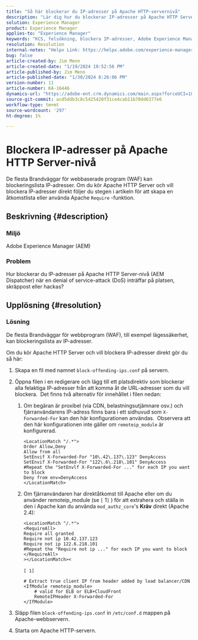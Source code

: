```yaml
---
title: "Så här blockerar du IP-adresser på Apache HTTP-servernivå"
description: "Lär dig hur du blockerar IP-adresser på Apache HTTP Server-nivå."
solution: Experience Manager
product: Experience Manager
applies-to: "Experience Manager"
keywords: "KCS, felsökning, blockera IP-adresser, Adobe Experience Manager, AEM, Apache HTTP Server-nivå, DoS-attack, WAF, Web Application Firewall, AEM Dispatcher, Require-funktion"
resolution: Resolution
internal-notes: "Helpx Link: https://helpx.adobe.com/experience-manager/kb/block-ips-apache-http-server.html#remoteip_module"
bug: false
article-created-by: Jim Menn
article-created-date: "1/19/2024 10:52:56 PM"
article-published-by: Jim Menn
article-published-date: "1/30/2024 8:26:06 PM"
version-number: 11
article-number: KA-16446
dynamics-url: "https://adobe-ent.crm.dynamics.com/main.aspx?forceUCI=1&pagetype=entityrecord&etn=knowledgearticle&id=d68cc17a-1db7-ee11-a569-6045bd006268"
source-git-commit: acd5ddb3c8c5425420f31ce4cab11b70dd6377e6
workflow-type: tm+mt
source-wordcount: '297'
ht-degree: 1%

---
```


# Blockera IP-adresser på Apache HTTP Server-nivå


De flesta Brandväggar för webbaserade program (WAF) kan blockeringslista IP-adresser. Om du kör Apache HTTP Server och vill blockera IP-adresser direkt följer du stegen i artikeln för att skapa en åtkomstlista eller använda Apache `Require` -funktion.

## Beskrivning {#description}


### Miljö

Adobe Experience Manager (AEM)

### Problem

Hur blockerar du IP-adresser på Apache HTTP Server-nivå (AEM Dispatcher) när en denial of service-attack (DoS) inträffar på platsen, skräppost eller hackas?


## Upplösning {#resolution}


### Lösning

De flesta Brandväggar för webbprogram (WAF), till exempel lägessäkerhet, kan blockeringslista av IP-adresser.

Om du kör Apache HTTP Server och vill blockera IP-adresser direkt gör du så här:

1. Skapa en fil med namnet `block-offending-ips.conf` på servern.
2. Öppna filen i en redigerare och lägg till ett platsdirektiv som blockerar alla felaktiga IP-adresser från att komma åt de URL-adresser som du vill blockera.  Det finns två alternativ för innehållet i filen nedan:

   1. Om begäran är proxibel (via CDN, belastningsutjämnare osv.) och fjärranvändarens IP-adress finns bara i ett sidhuvud som `X-Forwarded-For` kan den här konfigurationen användas.  Observera att den här konfigurationen inte gäller om `remoteip_module` är konfigurerad. 

      ```
      <LocationMatch "/.*">
      Order Allow,Deny
      Allow from all
      SetEnvif X-Forwarded-For "10\.42\.137\.123" DenyAccess
      SetEnvif X-Forwarded-For "122\.6\.218\.101" DenyAccess
      #Repeat the "SetEnvlf X-Forwarded-For ..." for each IP you want to block
      Deny from env=DenyAccess
      </LocationMatch>
      ```


   2. Om fjärranvändaren har direktåtkomst till Apache eller om du använder remoteip_module (se `[` 1`]` ) för att extrahera och ställa in den i Apache kan du använda `mod_authz_core`&#39;s <b>Kräv</b> direkt (Apache 2.4):

      ```
      <LocationMatch "/.*">
      <RequireAll>
      Require all granted
      Require not ip 10.42.137.123
      Require not ip 122.6.218.101
      #Repeat the "Require not ip ..." for each IP you want to block
      </RequireAll>
      ></LocationMatch><
      ```



      `[ 1]`
 <br>

      ```
      # Extract true client IP from header added by load balancer/CDN
      <IfModule remoteip_module>
          # valid for ELB or ELB+CloudFront
          RemoteIPHeader X-Forwarded-For
      </IfModule>
      ```


3. Släpp filen `block-offending-ips.conf` in `/etc/conf.d` mappen på Apache-webbservern.
4. Starta om Apache HTTP-servern.

